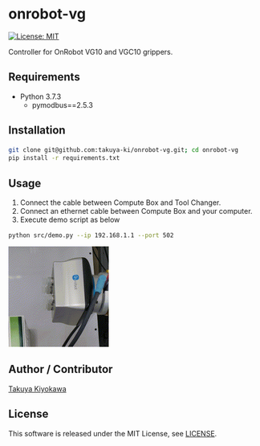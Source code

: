 # onrobot-vg

[![License: MIT](https://img.shields.io/badge/License-MIT-yellow.svg)](https://opensource.org/licenses/MIT)

Controller for OnRobot VG10 and VGC10 grippers.

## Requirements

- Python 3.7.3
  - pymodbus==2.5.3

## Installation

```bash
git clone git@github.com:takuya-ki/onrobot-vg.git; cd onrobot-vg
pip install -r requirements.txt
```

## Usage

1. Connect the cable between Compute Box and Tool Changer.
2. Connect an ethernet cable between Compute Box and your computer.
3. Execute demo script as below  
```bash
python src/demo.py --ip 192.168.1.1 --port 502
```

<img src="img/vgc10_2x.gif" height="200">  

## Author / Contributor

[Takuya Kiyokawa](https://takuya-ki.github.io/)

## License

This software is released under the MIT License, see [LICENSE](./LICENSE).
